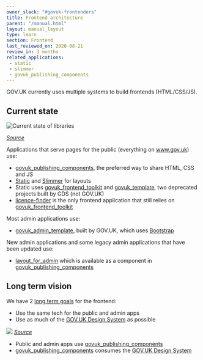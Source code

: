 ```yaml
---
owner_slack: "#govuk-frontenders"
title: Frontend architecture
parent: "/manual.html"
layout: manual_layout
type: learn
section: Frontend
last_reviewed_on: 2020-08-21
review_in: 3 months
related_applications:
 - static
 - slimmer
 - govuk_publishing_components
---
```


GOV.UK currently uses multiple systems to build frontends (HTML/CSS/JS).

## Current state

![Current state of libraries](https://docs.google.com/drawings/d/e/2PACX-1vQX7w1JT5zboAhKv2jssLPrO39KiWj4SL3T7MfSdigGlS1bjGR6UT_AqKHBKbif0VuRivIPD70WfpCQ/pub?w=1208&amp;h=470)

_[Source](https://docs.google.com/drawings/d/1L7pqFrHB2IQCnr0w3ticqBuR4U12b8psZQanZTvF098/edit)_

Applications that serve pages for the public (everything on www.gov.uk) use:

- [govuk_publishing_components](https://github.com/alphagov/govuk_publishing_components), the preferred way to share HTML, CSS and JS
- [Static](https://github.com/alphagov/static) and [Slimmer](https://github.com/alphagov/slimmer) for layouts
- Static uses [govuk_frontend_toolkit](https://github.com/alphagov/govuk_frontend_toolkit) and [govuk_template](https://github.com/alphagov/govuk_template), two deprecated projects built by GDS (not GOV.UK)
- [licence-finder](https://github.com/alphagov/licence-finder) is the only frontend application that still relies on [govuk_frontend_toolkit](https://github.com/alphagov/govuk_frontend_toolkit)

Most admin applications use:

- [govuk_admin_template](https://github.com/alphagov/govuk_admin_template), built by GOV.UK, which uses [Bootstrap](https://getbootstrap.com/)

New admin applications and some legacy admin applications that have been updated use:

- [layout_for_admin](https://govuk-publishing-components.herokuapp.com/component-guide/layout_for_admin) which is available as a component in [govuk_publishing_components](https://github.com/alphagov/govuk_publishing_components)

## Long term vision

We have 2 [long term goals](https://docs.google.com/presentation/d/1q51pPWl4uaVM2PxFRmPUNu0wJvYfC-lO7GPLsRvyxtQ/edit) for the frontend:

- Use the same tech for the public and admin apps
- Use as much of the [GOV.UK Design System](https://design-system.service.gov.uk/) as possible

![](https://docs.google.com/drawings/d/e/2PACX-1vS5rtPYUJBvl2Th3JaT7WQQHu4KTDuYMdOiHCzUgyifG9ewuEyim_fC5VjmH8gjZg33o8E7TOcWn0sN/pub?w=873&amp;h=475)
_[Source](https://docs.google.com/drawings/d/1R5s5lHyeDmPFfqXn17Lz3Z2MXoxhJcuSnnmdN327z9g/edit)_

- Public and admin apps use [govuk_publishing_components](https://github.com/alphagov/govuk_publishing_components)
- [govuk_publishing_components](https://github.com/alphagov/govuk_publishing_components) consumes the [GOV.UK Design System](https://design-system.service.gov.uk/)
